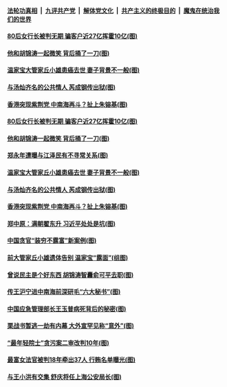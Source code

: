 

####  [法轮功真相](../../../../basic/blob/master/README.md?t=12122331) &nbsp;|&nbsp; [九评共产党](../../../../9ping.md/blob/master/README.md?t=12122331) &nbsp;|&nbsp; [解体党文化](../../../../jtdwh.md/blob/master/README.md?t=12122331)  &nbsp;|&nbsp; [共产主义的终极目的](../../../../gczydzjmd.md/blob/master/README.md?t=12122331) &nbsp;|&nbsp; [魔鬼在统治我们的世界](../../../../mgztzwmdsj.md/blob/master/README.md?t=12122331) 

#### [80后女行长被判无期 骗客户近27亿挥霍10亿(图)](../pages/p2/955535.md?t=12122331) 

#### [他和胡锦涛一起微笑 背后捅了一刀(图)](../pages/p2/955506.md?t=12122331) 


#### [温家宝大管家丘小雄患癌去世 妻子背景不一般(图)](../pages/p2/955443.md?t=12122331) 

#### [与汤灿齐名的公共情人 芮成钢传出狱(图)](../pages/p2/955439.md?t=12122331) 

#### [香港突现紫荆党 中南海再斗？扯上朱镕基(图)](../pages/p2/955421.md?t=12122331) 


#### [80后女行长被判无期 骗客户近27亿挥霍10亿(图)](../pages/p2/955535.md?t=12122331) 

#### [他和胡锦涛一起微笑 背后捅了一刀(图)](../pages/p2/955506.md?t=12122331) 

#### [郑永年遭曝与江泽民有不寻常关系(图)](../pages/p2/955487.md?t=12122331) 



#### [温家宝大管家丘小雄患癌去世 妻子背景不一般(图)](../pages/p2/955443.md?t=12122331) 

#### [与汤灿齐名的公共情人 芮成钢传出狱(图)](../pages/p2/955439.md?t=12122331) 

#### [香港突现紫荆党 中南海再斗？扯上朱镕基(图)](../pages/p2/955421.md?t=12122331) 

#### [郑中原：满朝翟东升 习近平处处是坑(图)](../pages/p2/955347.md?t=12122331) 

#### [中国贪官“装穷不露富”新案例(图)](../pages/p2/955350.md?t=12122331) 


#### [前大管家丘小雄遗体告别 温家宝“露面”(组图)](../pages/p2/955327.md?t=12122331) 

#### [曾说民主是个好东西 胡锦涛智囊俞可平去职(图)](../pages/p2/955294.md?t=12122331) 

#### [传王沪宁进中南海前深研毛“六大秘书”(图)](../pages/p2/955250.md?t=12122331) 

#### [中国应急管理部长王玉普病死背后的秘密(图)](../pages/p2/955249.md?t=12122331) 

#### [栗战书暂逃一劫有内幕 大外宣罕见称“意外”(图)](../pages/p2/955227.md?t=12122331) 

#### [“最年轻院士”贪污案二审改判10年(图)](../pages/p2/955211.md?t=12122331) 

#### [最富女法官被判18年牵出37人 行贿名单曝光(图)](../pages/p2/955207.md?t=12122331) 

#### [与王小洪有交集 舒庆将任上海公安局长(图)](../pages/p2/955208.md?t=12122331) 

